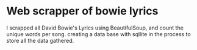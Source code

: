 # Web scrapper of bowie lyrics

I scrapped all David Bowie's Lyrics using BeautifulSoup, and count the unique words per song. creating a data base with sqllite in the process to store all the data gathered.
